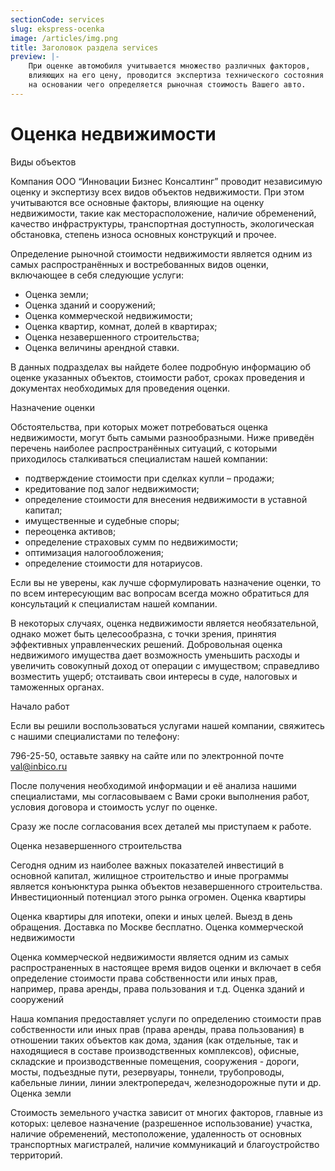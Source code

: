 ```yaml
---
sectionCode: services
slug: ekspress-ocenka
image: /articles/img.png
title: Заголовок раздела services
preview: |-
    При оценке автомобиля учитывается множество различных факторов,
    влияющих на его цену, проводится экспертиза технического состояния транспортного средства,
    на основании чего определяется рыночная стоимость Вашего авто.
---
```


# Оценка недвижимости

Виды объектов

Компания ООО “Инновации Бизнес Консалтинг” проводит независимую оценку и экспертизу всех видов объектов недвижимости. При этом учитываются все основные факторы, влияющие на оценку недвижимости, такие как месторасположение, наличие обременений, качество инфраструктуры, транспортная доступность, экологическая обстановка, степень износа основных конструкций и прочее.

Определение рыночной стоимости недвижимости является одним из самых распространённых и востребованных видов оценки, включающее в себя следующие услуги:

*   Оценка земли;
*   Оценка зданий и сооружений;
*   Оценка коммерческой недвижимости;
*   Оценка квартир, комнат, долей в квартирах;
*   Оценка незавершенного строительства;
*   Оценка величины арендной ставки.

В данных подразделах вы найдете более подробную информацию об оценке указанных объектов, стоимости работ, сроках проведения и документах необходимых для проведения оценки.

Назначение оценки

Обстоятельства, при которых может потребоваться оценка недвижимости, могут быть самыми разнообразными. Ниже приведён перечень наиболее распространённых ситуаций, с которыми приходилось сталкиваться специалистам нашей компании:

*   подтверждение стоимости при сделках купли – продажи;
*   кредитование под залог недвижимости;
*   определение стоимости для внесения недвижимости в уставной капитал;
*   имущественные и судебные споры;
*   переоценка активов;
*   определение страховых сумм по недвижимости;
*   оптимизация налогообложения;
*   определение стоимости для нотариусов.

Если вы не уверены, как лучше сформулировать назначение оценки, то по всем интересующим вас вопросам всегда можно обратиться для консультаций к специалистам нашей компании.

В некоторых случаях, оценка недвижимости является необязательной, однако может быть целесообразна, с точки зрения, принятия эффективных управленческих решений. Добровольная оценка недвижимого имущества дает возможность уменьшить расходы и увеличить совокупный доход от операции с имуществом; справедливо возместить ущерб; отстаивать свои интересы в суде, налоговых и таможенных органах.

Начало работ

Если вы решили воспользоваться услугами нашей компании, свяжитесь с нашими специалистами по телефону:

796-25-50, оставьте заявку на сайте или по электронной почте [val@inbico.ru](mailto:val@inbico.ru)

После получения необходимой информации и её анализа нашими специалистами, мы согласовываем с Вами сроки выполнения работ, условия договора и стоимость услуг по оценке.

Сразу же после согласования всех деталей мы приступаем к работе.

Оценка незавершенного строительства

Сегодня одним из наиболее важных показателей инвестиций в основной капитал, жилищное строительство и иные программы является конъюнктура рынка объектов незавершенного строительства. Инвестиционный потенциал этого рынка огромен. Оценка квартиры

Оценка квартиры для ипотеки, опеки и иных целей. Выезд в день обращения. Доставка по Москве бесплатно. Оценка коммерческой недвижимости

Оценка коммерческой недвижимости является одним из самых распространенных в настоящее время видов оценки и включает в себя определение стоимости права собственности или иных прав, например, права аренды, права пользования и т.д. Оценка зданий и сооружений

Наша компания предоставляет услуги по определению стоимости прав собственности или иных прав (права аренды, права пользования) в отношении таких объектов как дома, здания (как отдельные, так и находящиеся в составе производственных комплексов), офисные, складские и производственные помещения, сооружения - дороги, мосты, подъездные пути, резервуары, тоннели, трубопроводы, кабельные линии, линии электропередач, железнодорожные пути и др. Оценка земли

Стоимость земельного участка зависит от многих факторов, главные из которых: целевое назначение (разрешенное использование) участка, наличие обременений, местоположение, удаленность от основных транспортных магистралей, наличие коммуникаций и благоустройство территорий.
